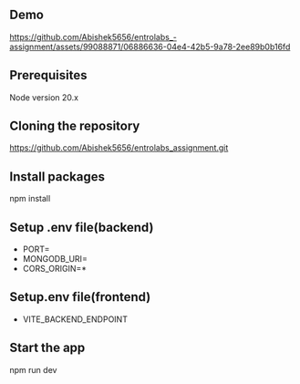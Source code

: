 
## Demo
https://github.com/Abishek5656/entrolabs_-assignment/assets/99088871/06886636-04e4-42b5-9a78-2ee89b0b16fd

## Prerequisites
 Node version 20.x
## Cloning the repository

https://github.com/Abishek5656/entrolabs_assignment.git
## Install packages

npm install
## Setup .env file(backend)
- PORT=
- MONGODB_URI=
- CORS_ORIGIN=*
## Setup.env file(frontend)
- VITE_BACKEND_ENDPOINT
## Start the app

npm run dev

